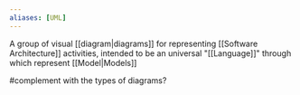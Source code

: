 ```yaml
---
aliases: [UML]
---
```


A group of visual [[diagram|diagrams]] for representing [[Software Architecture]] activities, intended to be an universal "[[Language]]" through which represent [[Model|Models]]

#complement with the types of diagrams?